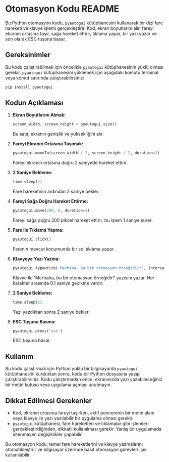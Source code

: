 # Otomasyon Kodu README

Bu Python otomasyon kodu, `pyautogui` kütüphanesini kullanarak bir dizi fare hareketi ve klavye işlemi gerçekleştirir. Kod, ekran boyutlarını alır, fareyi ekranın ortasına taşır, sağa hareket ettirir, tıklama yapar, bir yazı yazar ve son olarak ESC tuşuna basar.

## Gereksinimler

Bu kodu çalıştırabilmek için öncelikle `pyautogui` kütüphanesinin yüklü olması gerekir. `pyautogui` kütüphanesini yüklemek için aşağıdaki komutu terminal veya komut satırında çalıştırabilirsiniz:

```bash
pip install pyautogui
```

## Kodun Açıklaması

1. **Ekran Boyutlarını Almak:**
   ```python
   screen_width, screen_height = pyautogui.size()
   ```
   Bu satır, ekranın genişlik ve yüksekliğini alır.

2. **Fareyi Ekranın Ortasına Taşımak:**
   ```python
   pyautogui.moveTo(screen_width / 2, screen_height / 2, duration=2)
   ```
   Fareyi ekranın ortasına doğru 2 saniyede hareket ettirir.

3. **2 Saniye Bekleme:**
   ```python
   time.sleep(2)
   ```
   Fare hareketinin ardından 2 saniye bekler.

4. **Fareyi Sağa Doğru Hareket Ettirme:**
   ```python
   pyautogui.move(200, 0, duration=1)
   ```
   Fareyi sağa doğru 200 piksel hareket ettirir, bu işlem 1 saniye sürer.

5. **Fare ile Tıklama Yapma:**
   ```python
   pyautogui.click()
   ```
   Farenin mevcut konumunda bir sol tıklama yapar.

6. **Klavyeye Yazı Yazma:**
   ```python
   pyautogui.typewrite('Merhaba, bu bir otomasyon örneğidir!', interval=0.1)
   ```
   Klavye ile 'Merhaba, bu bir otomasyon örneğidir!' yazısını yazar. Her karakter arasında 0.1 saniye gecikme vardır.

7. **2 Saniye Bekleme:**
   ```python
   time.sleep(2)
   ```
   Yazı yazdıktan sonra 2 saniye bekler.

8. **ESC Tuşuna Basma:**
   ```python
   pyautogui.press('esc')
   ```
   ESC tuşuna basar.

## Kullanım

Bu kodu çalıştırmak için Python yüklü bir bilgisayarda `pyautogui` kütüphanesini kurduktan sonra, kodu bir Python dosyasına yazıp çalıştırabilirsiniz. Kodu çalıştırmadan önce, ekranınızda yazı yazabileceğiniz bir metin kutusu veya uygulama açmayı unutmayın.

## Dikkat Edilmesi Gerekenler

- Kod, ekranın ortasına fareyi taşırken, aktif pencerenin bir metin alanı veya klavye ile yazı yazılabilir bir uygulama olması gerekir.
- `pyautogui` kütüphanesi, fare hareketleri ve tıklamalar gibi işlemleri gerçekleştirdiğinden, dikkatli kullanılması gerekir. Yanlış bir uygulamada istenmeyen değişiklikler yapabilir.

Bu otomasyon kodu, temel fare hareketlerini ve klavye yazmalarını otomatikleştirir ve bilgisayar üzerinde basit otomasyon görevleri için kullanılabilir.
